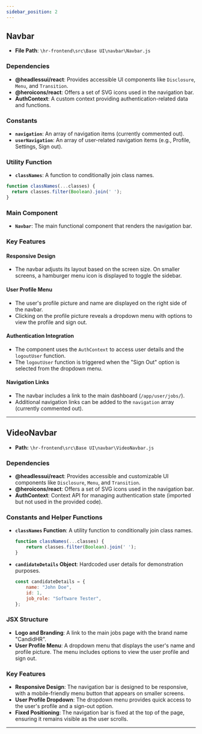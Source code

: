 ```yaml
---
sidebar_position: 2
---
```


## Navbar

- **File Path**: `\hr-frontend\src\Base UI\navbar\Navbar.js`

### Dependencies

- **@headlessui/react**: Provides accessible UI components like `Disclosure`, `Menu`, and `Transition`.
- **@heroicons/react**: Offers a set of SVG icons used in the navigation bar.
- **AuthContext**: A custom context providing authentication-related data and functions.

### Constants

- **`navigation`**: An array of navigation items (currently commented out).
- **`userNavigation`**: An array of user-related navigation items (e.g., Profile, Settings, Sign out).

### Utility Function

- **`classNames`**: A function to conditionally join class names.

```javascript
function classNames(...classes) {
  return classes.filter(Boolean).join(' ');
}
```

### Main Component

- **`Navbar`**: The main functional component that renders the navigation bar.

### Key Features

#### Responsive Design

- The navbar adjusts its layout based on the screen size. On smaller screens, a hamburger menu icon is displayed to toggle the sidebar.

#### User Profile Menu

- The user's profile picture and name are displayed on the right side of the navbar.
- Clicking on the profile picture reveals a dropdown menu with options to view the profile and sign out.

#### Authentication Integration

- The component uses the `AuthContext` to access user details and the `logoutUser` function.
- The `logoutUser` function is triggered when the "Sign Out" option is selected from the dropdown menu.

#### Navigation Links

- The navbar includes a link to the main dashboard (`/app/user/jobs/`).
- Additional navigation links can be added to the `navigation` array (currently commented out).

---

## VideoNavbar 

- **Path:** `\hr-frontend\src\Base UI\navbar\VideoNavbar.js`

### Dependencies

- **@headlessui/react**: Provides accessible and customizable UI components like `Disclosure`, `Menu`, and `Transition`.
- **@heroicons/react**: Offers a set of SVG icons used in the navigation bar.
- **AuthContext**: Context API for managing authentication state (imported but not used in the provided code).

### Constants and Helper Functions
- **`classNames` Function**: A utility function to conditionally join class names.
  ```javascript
  function classNames(...classes) {
      return classes.filter(Boolean).join(' ');
  }
  ```

- **`candidateDetails` Object**: Hardcoded user details for demonstration purposes.
  ```javascript
  const candidateDetails = {
      name: "John Doe",
      id: 1,
      job_role: "Software Tester",
  };
  ```

### JSX Structure

- **Logo and Branding**: A link to the main jobs page with the brand name "CandidHR".
- **User Profile Menu**: A dropdown menu that displays the user's name and profile picture. The menu includes options to view the user profile and sign out.

### Key Features
- **Responsive Design**: The navigation bar is designed to be responsive, with a mobile-friendly menu button that appears on smaller screens.
- **User Profile Dropdown**: The dropdown menu provides quick access to the user's profile and a sign-out option.
- **Fixed Positioning**: The navigation bar is fixed at the top of the page, ensuring it remains visible as the user scrolls.


---